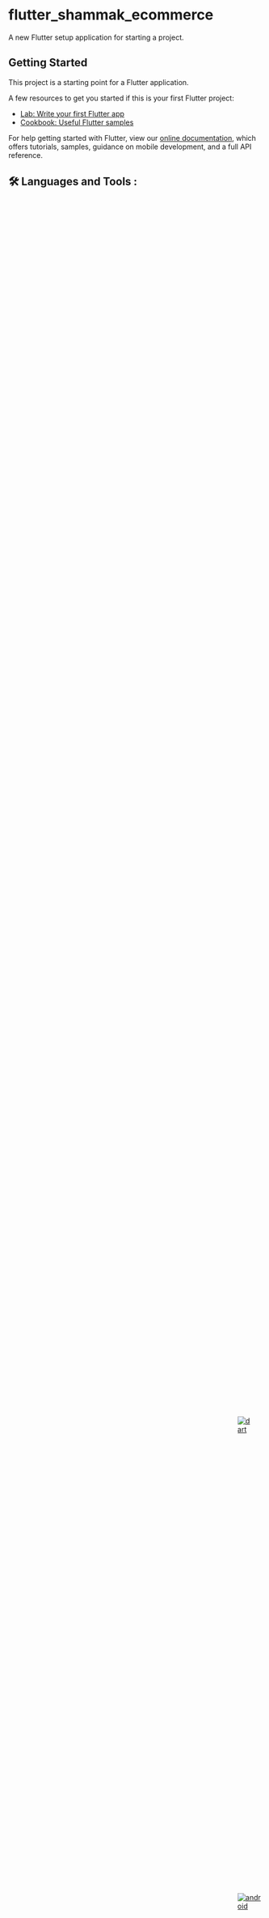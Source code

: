 # flutter_shammak_ecommerce

A new Flutter setup application for starting a project.

## Getting Started

This project is a starting point for a Flutter application.

A few resources to get you started if this is your first Flutter project:

- [Lab: Write your first Flutter app](https://flutter.dev/docs/get-started/codelab)
- [Cookbook: Useful Flutter samples](https://flutter.dev/docs/cookbook)

For help getting started with Flutter, view our
[online documentation](https://flutter.dev/docs), which offers tutorials,
samples, guidance on mobile development, and a full API reference.

## 🛠️ Languages and Tools :
<p align="left">
  <a href="https://flutter.dev/" target="_blank">
    <img src="https://www.vectorlogo.zone/logos/flutterio/flutterio-icon.svg" alt="flutter" width="40" height="40" style="margin: 190%;"/>
  </a>

  <a href="https://dart.dev" target="_blank">
    <img src="https://www.vectorlogo.zone/logos/dartlang/dartlang-icon.svg" alt="dart" width="40" height="40" style="margin: 90%;"/>
  </a>
    <a href="https://www.android.com/studio" target="_blank">
    <img src="https://camo.githubusercontent.com/e87a0bbc2ea533869deabc5775446f8a634e13dc84511323038eab5203ff40e5/68747470733a2f2f63646e2e6a7364656c6976722e6e65742f67682f64657669636f6e732f64657669636f6e2f69636f6e732f616e64726f696473747564696f2f616e64726f696473747564696f2d6f726967696e616c2e737667" alt="android" width="40" height="40" style="margin: 90%;"/>
  </a>

   <a href="https://code.visualstudio.com/" target="_blank">
    <img src="https://www.vectorlogo.zone/logos/visualstudio_code/visualstudio_code-icon.svg" alt="vscode" width="40" height="40" style="margin: 120px;"/>
  </a>

   <a href="https://firebase.google.com/" target="_blank">
    <img src="https://www.vectorlogo.zone/logos/firebase/firebase-icon.svg" alt="firebase" width="40" height="40" style="margin: 120px;"/>
  </a>
   <a href="https://www.apple.com/macos" target="_blank">
    <img src="https://www.vectorlogo.zone/logos/apple/apple-icon.svg" alt="macos" width="40" height="40" style="margin: 10px;"/>
  </a>
  <a href="https://developer.apple.com/xcode/" target="_blank">
    <img src="https://www.vectorlogo.zone/logos/apple_xcode/apple_xcode-icon.svg" alt="xcode" width="40" height="40" style="margin: 120px;"/>
  </a>
  <a href="https://www.apple.com/ios/app-store/" target="_blank">
    <img src="https://www.vectorlogo.zone/logos/apple_appstore/apple_appstore-icon.svg" alt="apple store" width="40" height="40" style="margin: 120px;"/>
  </a>
  <a href=" https://www.apple.com/ios/" target="_blank">
    <img src="https://www.vectorlogo.zone/logos/apple_ios/apple_ios-icon.svg" alt="ios" width="40" height="40" style="margin: 120px;"/>
  </a>
</p>

## Screenshots 📸
<p align="center">
    <img src="mockup-1.png" alt="Screenshot 4" "/> <br><br>
  <img src="Screenshot_20220817_125409.png" alt="Screenshot 1" width="200"/>
  <img src="Screenshot_20220817_125432.png" alt="Screenshot 2" width="200"/>
  <img src="Screenshot_20220817_125450.png" alt="Screenshot 3" width="200"/> 
</p>
<br>

## playstore
https://play.google.com/store/apps/details?id=com.awalnet.flutter_shammakh_ecom&hl=ar

<br>

## Description
A demo app that demonstrates Flutter's ability to create beautiful UI with complex animations. The app fetches recipes from local storage.

## 📦 Packages
Description	Package
firebase
shared_preferences	shared_preferences
State Management	Provider

